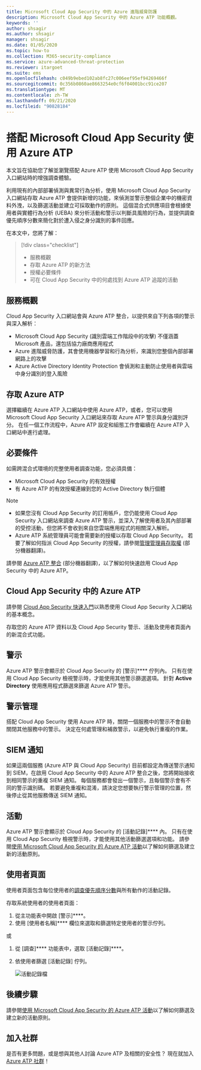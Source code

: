 ```yaml
---
title: Microsoft Cloud App Security 中的 Azure 進階威脅防護
description: Microsoft Cloud App Security 中的 Azure ATP 功能概觀。
keywords: ''
author: shsagir
ms.author: shsagir
manager: shsagir
ms.date: 01/05/2020
ms.topic: how-to
ms.collection: M365-security-compliance
ms.service: azure-advanced-threat-protection
ms.reviewer: itargoet
ms.suite: ems
ms.openlocfilehash: c049b9ebed102ab8fc27c006eef95ef94269466f
ms.sourcegitcommit: 0c356b0860ae8663254e0cf6f04001bcc91ce207
ms.translationtype: MT
ms.contentlocale: zh-TW
ms.lasthandoff: 09/21/2020
ms.locfileid: "90828184"
---
```

# <a name="using-azure-atp-with-microsoft-cloud-app-security"></a>搭配 Microsoft Cloud App Security 使用 Azure ATP

本文旨在協助您了解並瀏覽搭配 Azure ATP 使用 Microsoft Cloud App Security 入口網站時的增強調查體驗。

利用現有的內部部署偵測與異常行為分析，使用 Microsoft Cloud App Security 入口網站存取 Azure ATP 會提供新增的功能，來偵測並警示整個企業中的機密資料外洩，以及篩選活動並建立可採取動作的原則。 這個混合式供應項目會根據使用者與實體行為分析 (UEBA) 來分析活動和警示以判斷具風險的行為，並提供調查優先順序分數來簡化對於遭入侵之身分識別的事件回應。

在本文中，您將了解：

> [!div class="checklist"]
>
> - 服務概觀
> - 存取 Azure ATP 的新方法
> - 授權必要條件
> - 可在 Cloud App Security 中的何處找到 Azure ATP 追蹤的活動

## <a name="service-overview"></a>服務概觀

Cloud App Security 入口網站會與 Azure ATP 整合，以提供來自下列各項的警示與深入解析：

- Microsoft Cloud App Security (識別雲端工作階段中的攻擊) 不僅涵蓋 Microsoft 產品，還包括協力廠商應用程式
- Azure 進階威脅防護，其會使用機器學習和行為分析，來識別您整個內部部署網路上的攻擊
- Azure Active Directory Identity Protection 會偵測和主動防止使用者與雲端中身分識別的登入風險

## <a name="access-azure-atp"></a>存取 Azure ATP

選擇繼續在 Azure ATP 入口網站中使用 Azure ATP，或者，您可以使用 Microsoft Cloud App Security 入口網站來存取 Azure ATP 警示與身分識別評分。 在任一個工作流程中，Azure ATP 設定和組態工作會繼續在 Azure ATP 入口網站中進行處理。

## <a name="prerequisites"></a>必要條件

如需跨混合式環境的完整使用者調查功能，您必須具備：

- Microsoft Cloud App Security 的有效授權
- 有 Azure ATP 的有效授權連線到您的 Active Directory 執行個體

>[!NOTE]
>
> - 如果您沒有 Cloud App Security 的訂用帳戶，您仍能使用 Cloud App Security 入口網站來調查 Azure ATP 警示，並深入了解使用者及其內部部署的受控活動，但您將不會收到來自您雲端應用程式的相關深入解析。
> - Azure ATP 系統管理員可能會需要新的授權以存取 Cloud App Security。 若要了解如何指派 Cloud App Security 的授權，請參閱[管理管理員存取權](/cloud-app-security/manage-admins) \(部分機器翻譯\)。

請參閱 [Azure ATP 整合](/cloud-app-security/aatp-integration) \(部分機器翻譯\)，以了解如何快速啟用 Cloud App Security 中的 Azure ATP。

## <a name="azure-atp-in-cloud-app-security"></a>Cloud App Security 中的 Azure ATP

請參閱 [Cloud App Security 快速入門](/cloud-app-security/getting-started-with-cloud-app-security)以熟悉使用 Cloud App Security 入口網站的基本概念。

存取您的 Azure ATP 資料以及 Cloud App Security 警示、活動及使用者頁面內的新混合式功能。

## <a name="alerts"></a>警示

Azure ATP 警示會顯示於 Cloud App Security 的 [警示]**** 佇列內。 只有在使用 Cloud App Security 檢視警示時，才能使用其他警示篩選選項。 針對 **Active Directory** 使用應用程式篩選來篩選 Azure ATP 警示。

## <a name="alert-management"></a>警示管理

搭配 Cloud App Security 使用 Azure ATP 時，關閉一個服務中的警示不會自動關閉其他服務中的警示。 決定在何處管理和補救警示，以避免執行重複的作業。

## <a name="siem-notification"></a>SIEM 通知

如果這兩個服務 (Azure ATP 與 Cloud App Security) 目前都設定為傳送警示通知到 SIEM，在啟用 Cloud App Security 中的 Azure ATP 整合之後，您將開始接收到相同警示的重複 SIEM 通知。 每個服務都會發出一個警示，且每個警示會有不同的警示識別碼。 若要避免重複和混淆，請決定您想要執行警示管理的位置，然後停止從其他服務傳送 SIEM 通知。

## <a name="activities"></a>活動

Azure ATP 警示會顯示於 Cloud App Security 的 [活動記錄]**** 內。 只有在使用 Cloud App Security 檢視警示時，才能使用其他活動篩選選項和功能。 請參閱[使用 Microsoft Cloud App Security 的 Azure ATP 活動](activities-filtering-mcas.md)以了解如何篩選及建立新的活動原則。

## <a name="user-pages"></a>使用者頁面

使用者頁面包含每位使用者的[調查優先順序分數](/cloud-app-security/tutorial-ueba)與所有動作的活動記錄。

存取系統使用者的使用者頁面：
1. 從主功能表中開啟 [警示]****。
1. 使用 [使用者名稱]**** 欄位來選取和篩選特定使用者的警示佇列。

 或

1. 從 [調查]**** 功能表中，選取 [活動記錄]****。
1. 依使用者篩選 [活動記錄] 佇列。

    ![活動記錄檔](media/atp-mcas-activity-filter.png)

## <a name="next-steps"></a>後續步驟

請參閱[使用 Microsoft Cloud App Security 的 Azure ATP 活動](activities-filtering-mcas.md)以了解如何篩選及建立新的活動原則。

## <a name="join-the-community"></a>加入社群

是否有更多問題，或是想與其他人討論 Azure ATP 及相關的安全性？ 現在就加入 [Azure ATP 社群](https://techcommunity.microsoft.com/t5/Azure-Advanced-Threat-Protection/bd-p/AzureAdvancedThreatProtection)！